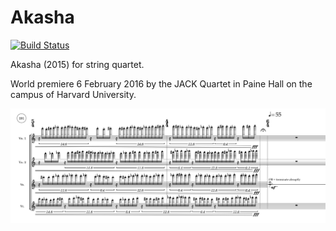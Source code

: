 Akasha
======

[![Build Status](https://travis-ci.org/trevorbaca/akasha.svg?branch=master)](https://travis-ci.org/trevorbaca/akasha)

Akasha (2015) for string quartet.

World premiere 6 February 2016 by the JACK Quartet in Paine Hall on the campus
of Harvard University.

![Akasha mm 191 - 192](akasha.png)
